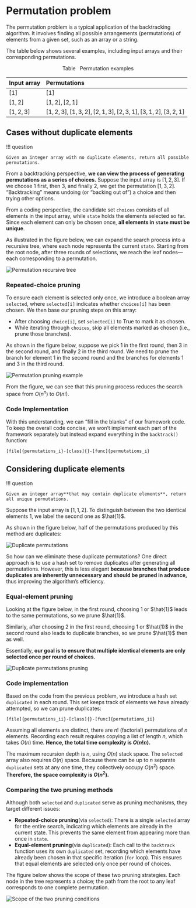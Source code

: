 # Permutation problem

The permutation problem is a typical application of the backtracking algorithm. It involves finding all possible arrangements (permutations) of elements from a given set, such as an array or a string.

The table below shows several examples, including input arrays and their corresponding permutations.

<p align="center"> Table <id> &nbsp; Permutation examples </p>

| Input array | Permutations                                                       |
| :---------- | :----------------------------------------------------------------- |
| $[1]$       | $[1]$                                                              |
| $[1, 2]$    | $[1, 2], [2, 1]$                                                   |
| $[1, 2, 3]$ | $[1, 2, 3], [1, 3, 2], [2, 1, 3], [2, 3, 1], [3, 1, 2], [3, 2, 1]$ |

## Cases without duplicate elements

!!! question

    Given an integer array with no duplicate elements, return all possible permutations.

From a backtracking perspective, **we can view the process of generating permutations as a series of choices.** Suppose the input array is $[1, 2, 3]$. If we choose $1$ first, then $3$, and finally $2$, we get the permutation $[1, 3, 2]$. “Backtracking” means undoing (or “backing out of”) a choice and then trying other options.

From a coding perspective, the candidate set `choices` consists of all elements in the input array, while `state` holds the elements selected so far. Since each element can only be chosen once, **all elements in `state` must be unique**.

As illustrated in the figure below, we can expand the search process into a recursive tree, where each node represents the current `state`. Starting from the root node, after three rounds of selections, we reach the leaf nodes—each corresponding to a permutation.

![Permutation recursive tree](permutations_problem.assets/permutations_i.png)

### Repeated-choice pruning

To ensure each element is selected only once, we introduce a boolean array `selected`, where `selected[i]` indicates whether `choices[i]` has been chosen. We then base our pruning steps on this array:

- After choosing `choice[i]`, set `selected[i]` to $\text{True}$ to mark it as chosen.
- While iterating through `choices`, skip all elements marked as chosen (i.e., prune those branches).

As shown in the figure below, suppose we pick 1 in the first round, then 3 in the second round, and finally 2 in the third round. We need to prune the branch for element 1 in the second round and the branches for elements 1 and 3 in the third round.

![Permutation pruning example](permutations_problem.assets/permutations_i_pruning.png)

From the figure, we can see that this pruning process reduces the search space from $O(n^n)$ to $O(n!)$.

### Code Implementation

With this understanding, we can “fill in the blanks” of our framework code. To keep the overall code concise, we won’t implement each part of the framework separately but instead expand everything in the `backtrack()` function:

```src
[file]{permutations_i}-[class]{}-[func]{permutations_i}
```

## Considering duplicate elements

!!! question

    Given an integer array**that may contain duplicate elements**, return all unique permutations.

Suppose the input array is $[1, 1, 2]$. To distinguish between the two identical elements $1$, we label the second one as $\hat{1}$.

As shown in the figure below, half of the permutations produced by this method are duplicates:

![Duplicate permutations](permutations_problem.assets/permutations_ii.png)

So how can we eliminate these duplicate permutations? One direct approach is to use a hash set to remove duplicates after generating all permutations. However, this is less elegant **because branches that produce duplicates are inherently unnecessary and should be pruned in advance,** thus improving the algorithm’s efficiency.

### Equal-element pruning

Looking at the figure below, in the first round, choosing $1$ or $\hat{1}$ leads to the same permutations, so we prune $\hat{1}$.

Similarly, after choosing $2$ in the first round, choosing $1$ or $\hat{1}$ in the second round also leads to duplicate branches, so we prune $\hat{1}$ then as well.

Essentially, **our goal is to ensure that multiple identical elements are only selected once per round of choices.**

![Duplicate permutations pruning](permutations_problem.assets/permutations_ii_pruning.png)

### Code implementation

Based on the code from the previous problem, we introduce a hash set `duplicated` in each round. This set keeps track of elements we have already attempted, so we can prune duplicates:

```src
[file]{permutations_ii}-[class]{}-[func]{permutations_ii}
```

Assuming all elements are distinct, there are $n!$ (factorial) permutations of $n$ elements. Recording each result requires copying a list of length $n$, which takes $O(n)$ time. **Hence, the total time complexity is $O(n!n)$.**

The maximum recursion depth is $n$, using $O(n)$ stack space. The `selected` array also requires $O(n)$ space. Because there can be up to $n$ separate `duplicated` sets at any one time, they collectively occupy $O(n^2)$ space. **Therefore, the space complexity is $O(n^2)$.**

### Comparing the two pruning methods

Although both `selected` and `duplicated` serve as pruning mechanisms, they target different issues:

- **Repeated-choice pruning**(via `selected`): There is a single `selected` array for the entire search, indicating which elements are already in the current state. This prevents the same element from appearing more than once in `state`.
- **Equal-element pruning**(via `duplicated`): Each call to the `backtrack` function uses its own `duplicated` set, recording which elements have already been chosen in that specific iteration (`for` loop). This ensures that equal elements are selected only once per round of choices.

The figure below shows the scope of these two pruning strategies. Each node in the tree represents a choice; the path from the root to any leaf corresponds to one complete permutation.

![Scope of the two pruning conditions](permutations_problem.assets/permutations_ii_pruning_summary.png)
